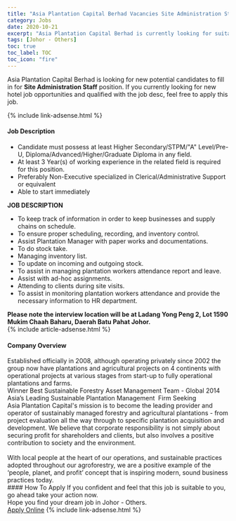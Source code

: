 ```yaml
---
title: "Asia Plantation Capital Berhad Vacancies Site Administration Staff" 
category: Jobs 
date: 2020-10-21 
excerpt: "Asia Plantation Capital Berhad is currently looking for suitable person to fill in the Site Administration Staff which positioned at Johor - Others" 
tags: [Johor - Others] 
toc: true 
toc_label: TOC 
toc_icon: "fire" 
--- 
```


<p>Asia Plantation Capital Berhad is looking for new potential candidates to fill in for <b>Site Administration Staff</b> position. If you currently looking for new hotel job opportunities and qualified with the job desc, feel free to apply this job.
</p>{% include link-adsense.html %} 
<div><div><h4>Job Description</h4></div><div><div><span><div><ul><li>Candidate must possess at least Higher Secondary/STPM/"A" Level/Pre-U, Diploma/Advanced/Higher/Graduate Diploma&#160;in any field.</li><li>At least 3&#160;Year(s) of working experience in the related field is required for this position.</li><li>Preferably Non-Executive specialized in Clerical/Administrative Support or equivalent</li><li>Able to start immediately</li></ul><div><strong>JOB DESCRIPTION</strong></div><div><ul><li>To keep track of information in order to keep businesses and supply chains on schedule.</li><li>To ensure proper scheduling, recording, and inventory control.</li><li>Assist Plantation Manager with paper works and documentations.</li><li>To do stock take.</li><li>Managing inventory list.</li><li>To update on incoming and outgoing stock.</li><li>To assist in managing plantation workers attendance report and leave.</li><li>Assist with ad-hoc assignments.</li><li>Attending to clients during site visits.</li><li>To assist in monitoring plantation workers attendance and provide the necessary information to HR department.</li></ul><div><strong>Please note the interview location will be at Ladang Yong Peng 2, Lot 1590 Mukim Chaah Baharu, Daerah Batu Pahat Johor.</strong></div></div></div></span></div></div></div> 
{% include article-adsense.html %} 
<div><div><h4>Company Overview</h4></div><div><div><span><div><div>
<div>Established officially in 2008, although operating privately since 2002 the group now have plantations and agricultural projects on 4 continents with operational projects at various stages from start-up to fully operational plantations and farms.</div>
<div>Winner Best Sustainable Forestry Asset Management Team - Global 2014</div>
<div>Asia&#8217;s Leading Sustainable Plantation Management&#160; Firm Seeking</div>
</div>
<div>Asia Plantation Capital's mission is to become the leading provider and operator of sustainably managed forestry and agricultural plantations - from project evaluation all the way through to specific plantation acquisition and development. We believe that corporate responsibility is not simply about securing profit for shareholders and clients, but also involves a positive contribution to society and the environment.</div>
<div><br>
With local people at the heart of our operations, and sustainable practices adopted throughout our agroforestry, we are a positive example of the &#8216;people, planet, and profit&#8217; concept that is inspiring modern, sound business practices today.</div></div></span></div></div></div> 
#### How To Apply 
If you confident and feel that this job is suitable to you, go ahead take your action now. <br/> 
Hope you find your dream job in Johor - Others. <br/> 
<a href="https://www.jobstreet.com.my/en/job/site-administration-staff-4409196?jobId=jobstreet-my-job-4409196" class="btn btn--info" target="_blank" rel="nofollow noopenner">Apply Online</a> 
{% include link-adsense.html %} 